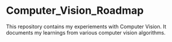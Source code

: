 # Computer_Vision_Roadmap
This repository contains my experiements with Computer Vision. It documents my learnings from various computer vision algorithms.
